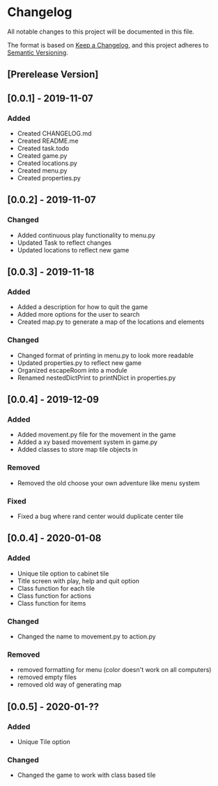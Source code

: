 # Changelog
All notable changes to this project will be documented in this file.

The format is based on [Keep a Changelog](https://keepachangelog.com/en/1.0.0/),
and this project adheres to [Semantic Versioning](https://semver.org/spec/v2.0.0.html).

## [Prerelease Version]

## [0.0.1] - 2019-11-07
### Added
 - Created CHANGELOG.md
 - Created README.me
 - Created task.todo
 - Created game.py
 - Created locations.py
 - Created menu.py
 - Created properties.py

## [0.0.2] - 2019-11-07
### Changed
- Added continuous play functionality to menu.py
- Updated Task to reflect changes
- Updated locations to reflect new game

## [0.0.3] - 2019-11-18
### Added
 - Added a description for how to quit the game
 - Added more options for the user to search
 - Created map.py to generate a map of the locations and elements

### Changed
 - Changed format of printing in menu.py to look more readable
 - Updated properties.py to reflect new game
 - Organized escapeRoom into a module
 - Renamed nestedDictPrint to printNDict in properties.py

## [0.0.4] - 2019-12-09
### Added
 - Added movement.py file for the movement in the game
 - Added a xy based movement system in game.py
 - Added classes to store map tile objects in

### Removed
 - Removed the old choose your own adventure like menu system

### Fixed
 - Fixed a bug where rand center would duplicate center tile

## [0.0.4] - 2020-01-08
### Added
 - Unique tile option to cabinet tile
 - Title screen with play, help and quit option
 - Class function for each tile
 - Class function for actions
 - Class function for items

### Changed
 - Changed the name to movement.py to action.py

### Removed
 - removed formatting for menu (color doesn't work on all computers)
 - removed empty files
 - removed old way of generating map

## [0.0.5] - 2020-01-??
### Added
 - Unique Tile option

### Changed
 - Changed the game to work with class based tile
